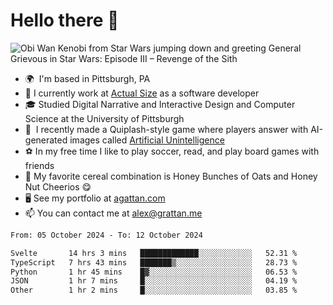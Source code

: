 <!--
**GameDog9988/GameDog9988** is a ✨ _special_ ✨ repository because its `README.md` (this file) appears on your GitHub profile.

Here are some ideas to get you started:

- 🔭 I’m currently working on ...
- 🌱 I’m currently learning ...
- 👯 I’m looking to collaborate on ...
- 🤔 I’m looking for help with ...
- 💬 Ask me about ...
- 📫 How to reach me: ...
- 😄 Pronouns: ...
- ⚡ Fun fact: ...
-->



Hello there 👋
==================================

![Obi Wan Kenobi from Star Wars jumping down and greeting General Grievous in Star Wars: Episode III – Revenge of the Sith](https://github.com/agrattan0820/agrattan0820/assets/51346343/689e56eb-29be-46a5-a079-28ea727b5f7e)


- 🌍  I'm based in Pittsburgh, PA
- 🔭  I currently work at [Actual Size](https://actualsize.com/) as a software developer
- 🎓  Studied Digital Narrative and Interactive Design and Computer Science at the University of Pittsburgh
- 👾  I recently made a Quiplash-style game where players answer with AI-generated images called [Artificial Unintelligence](https://github.com/agrattan0820/artificial-unintelligence)
- ⚽  In my free time I like to play soccer, read, and play board games with friends
- 🥣  My favorite cereal combination is Honey Bunches of Oats and Honey Nut Cheerios 😋
- 🖥️  See my portfolio at [agattan.com](http://agrattan.com/)
- 📫  You can contact me at [alex@grattan.me](mailto:alex@grattan.me)

<!--START_SECTION:waka-->

```txt
From: 05 October 2024 - To: 12 October 2024

Svelte       14 hrs 3 mins   █████████████░░░░░░░░░░░░   52.31 %
TypeScript   7 hrs 43 mins   ███████▒░░░░░░░░░░░░░░░░░   28.73 %
Python       1 hr 45 mins    █▓░░░░░░░░░░░░░░░░░░░░░░░   06.53 %
JSON         1 hr 7 mins     █░░░░░░░░░░░░░░░░░░░░░░░░   04.19 %
Other        1 hr 2 mins     █░░░░░░░░░░░░░░░░░░░░░░░░   03.85 %
```

<!--END_SECTION:waka-->
